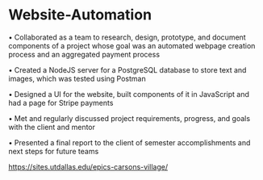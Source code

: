 # Website-Automation
• Collaborated as a team to research, design, prototype, and document components of a project whose goal was an automated webpage creation process and an aggregated payment process

•	Created a NodeJS server for a PostgreSQL database to store text and images, which was tested using Postman

•	Designed a UI for the website, built components of it in JavaScript and had a page for Stripe payments

• Met and regularly discussed project requirements, progress, and goals with the client and mentor

• Presented a final report to the client of semester accomplishments and next steps for future teams

https://sites.utdallas.edu/epics-carsons-village/
